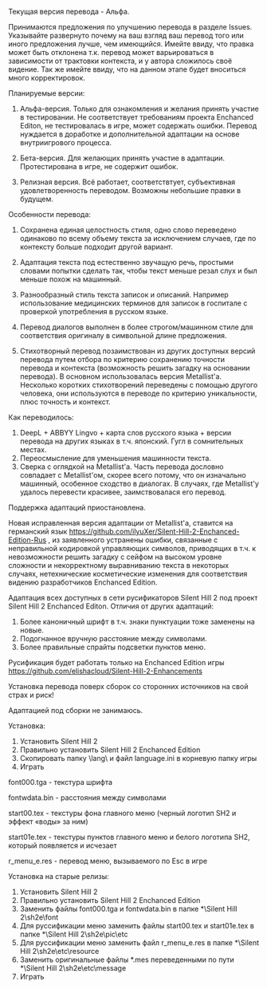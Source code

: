 Текущая версия перевода - Альфа.

Принимаются предложения по улучшению перевода в разделе Issues. Указывайте развернуто почему на ваш взгляд ваш перевод того или иного предложения лучше, чем имеющийся. Имейте ввиду, что правка может быть отклонена т.к. перевод может варьироваться в зависимости от трактовки контекста, и у автора сложилось своё видение. Так же имейте ввиду, что на данном этапе будет вноситься много корректировок.



Планируемые версии:

1. Альфа-версия. Только для ознакомления и желания принять участие в тестировании. Не соответствует требованиям проекта Enchanced Editon, не тестировалась в игре, может содержать ошибки. Перевод нуждается в доработке и дополнительной адаптации на основе внутриигрового процесса.

2. Бета-версия. Для желающих принять участие в адаптации. Протестирована в игре, не содержит ошибок.

3. Релизная версия. Всё работает, соответствтует, субъективная удовлетворенность переводом. Возможны небольшие правки в будущем.



Особенности перевода:

1. Сохранена единая целостность стиля, одно слово переведено одинаково по всему объему текста за исключением случаев, где по контексту больше подходит другой вариант.

2. Адаптация текста под естественно звучащую речь, простыми словами попытки сделать так, чтобы текст меньше резал слух и был меньше похож на машинный.

3. Разнообразный стиль текста записок и описаний. Например использование медицинских терминов для записок в госпитале с проверкой употребления в русском языке.

4. Перевод диалогов выполнен в более строгом/машинном стиле для соответствия оригиналу в символьной длине предложения.

5. Стихотворный перевод позаимствован из других доступных версий перевода путем отбора по критерию сохранению точности перевода и контекста (возможность решить загадку на основании перевода). В основном использовалась версия Metallist'а. Несколько коротких стихотворений переведены с помощью другого человека, они используются в переводе по критерию уникальности, плюс точность и контекст.



Как переводилось:

1. DeepL + ABBYY Lingvo + карта слов русского языка + версии перевода на других языках в т.ч. японский. Гугл в сомнительных местах.
2. Переосмысление для уменьшения машинности текста.
3. Сверка с оглядкой на Metallist'а. Часть перевода дословно совпадает с Metallist'ом, скорее всего потому, что он изначально машинный, особенное сходство в диалогах. В случаях, где Metallist'у удалось перевести красивее, заимствовалася его перевод.


Поддержка адаптаций приостановлена.

Новая исправленная версия адаптации от Metallist'a, ставится на германский язык https://github.com/ilyuXer/Silent-Hill-2-Enchanced-Edition-Rus , из заявленного устранены ошибки, связанные с неправильной кодировкой управляющих символов, приводящих в т.ч. к невозможности решить загадку с сейфом на высоком уровне сложности и некорректному выравниванию текста в некоторых случаях, нетехнические косметические изменения для соответствия видению разработчиков Enchanced Edition.

Адаптация всех доступных в сети русификаторов Silent Hill 2 под проект Silent Hill 2 Enchanced Editon.
Отличия от других адаптаций:
1. Более каноничный шрифт в т.ч. знаки пунктуации тоже заменены на новые.
2. Подогнанное вручную расстояние между символами.
3. Более правильные спрайты подсветки пунктов меню.

Русификация будет работать только на Enchanced Edition игры https://github.com/elishacloud/Silent-Hill-2-Enhancements

Установка перевода поверх сборок со сторонних источников на свой страх и риск!

Адаптацией под сборки не занимаюсь.

Установка:
1. Установить Silent Hill 2
2. Правильно установить Silent Hill 2 Enchanced Edition
3. Скопировать папку \lang\ и файл language.ini в корневую папку игры
4. Играть

font000.tga - текстура шрифта

fontwdata.bin - расстояния между символами

start00.tex - текстуры фона главного меню (черный логотип SH2 и эффект «воды» за ним)

start01e.tex - текстуры пунктов главного меню и белого логотипа SH2, который появляется и исчезает

r_menu_e.res - перевод меню, вызываемого по Esc в игре

Установка на старые релизы:
1. Установить Silent Hill 2
2. Правильно установить Silent Hill 2 Enchanced Edition
3. Заменить файлы font000.tga и fontwdata.bin в папке *\Silent Hill 2\sh2e\font
4. Для руссификации меню заменить файлы start00.tex и start01e.tex в папке *\Silent Hill 2\sh2e\pic\etc
5. Для руссификации меню заменить файл r_menu_e.res в папке *\Silent Hill 2\sh2e\etc\resource
6. Заменить оригинальные файлы *.mes переведенными по пути *\Silent Hill 2\sh2e\etc\message
7. Играть
